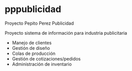 # pppublicidad
Proyecto Pepito Perez Publicidad

Proyecto sistema de información para industria publicitaria

- Manejo de clientes
- Gestión de diseño
- Colas de producción
- Gestión de cotizaciones/pedidos
- Administración de inventario
